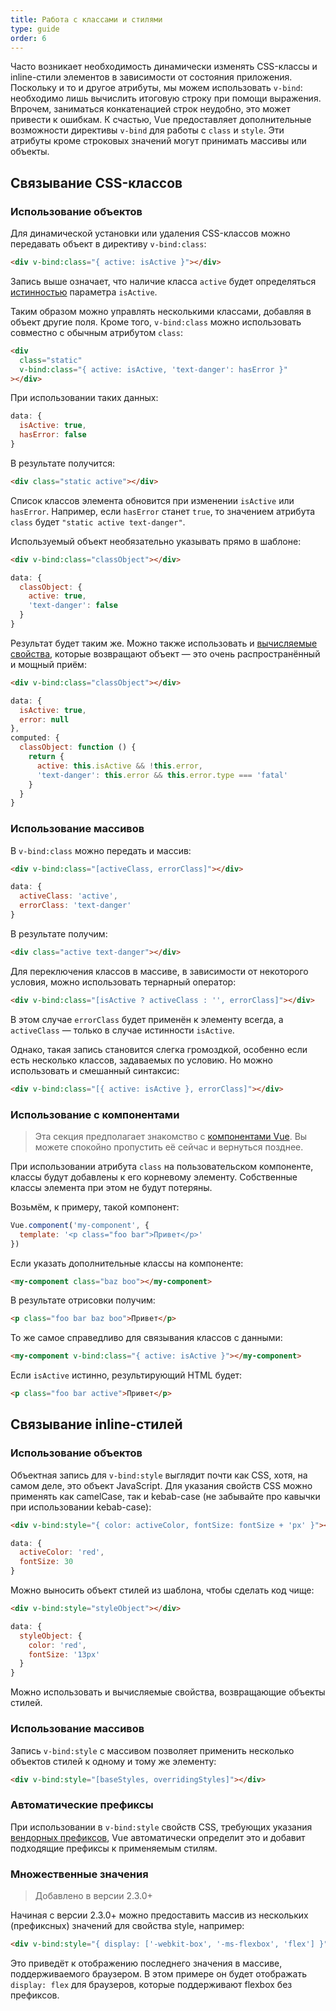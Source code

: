 ```yaml
---
title: Работа с классами и стилями
type: guide
order: 6
---
```


Часто возникает необходимость динамически изменять CSS-классы и inline-стили элементов в зависимости от состояния приложения. Поскольку и то и другое атрибуты, мы можем использовать `v-bind`: необходимо лишь вычислить итоговую строку при помощи выражения. Впрочем, заниматься конкатенацией строк неудобно, это может привести к ошибкам. К счастью, Vue предоставляет дополнительные возможности директивы `v-bind` для работы с `class` и `style`. Эти атрибуты кроме строковых значений могут принимать массивы или объекты.

## Связывание CSS-классов

### Использование объектов

Для динамической установки или удаления CSS-классов можно передавать объект в директиву `v-bind:class`:

``` html
<div v-bind:class="{ active: isActive }"></div>
```

Запись выше означает, что наличие класса `active` будет определяться [истинностью](https://developer.mozilla.org/en-US/docs/Glossary/Truthy) параметра `isActive`.

Таким образом можно управлять несколькими классами, добавляя в объект другие поля. Кроме того, `v-bind:class` можно использовать совместно с обычным атрибутом `class`:

``` html
<div
  class="static"
  v-bind:class="{ active: isActive, 'text-danger': hasError }"
></div>
```

При использовании таких данных:

``` js
data: {
  isActive: true,
  hasError: false
}
```

В результате получится:

``` html
<div class="static active"></div>
```

Список классов элемента обновится при изменении `isActive` или `hasError`. Например, если `hasError` станет `true`, то значением атрибута `class` будет `"static active text-danger"`.

Используемый объект необязательно указывать прямо в шаблоне:

``` html
<div v-bind:class="classObject"></div>
```
``` js
data: {
  classObject: {
    active: true,
    'text-danger': false
  }
}
```

Результат будет таким же. Можно также использовать и [вычисляемые свойства](computed.html), которые возвращают объект — это очень распространённый и мощный приём:

``` html
<div v-bind:class="classObject"></div>
```
``` js
data: {
  isActive: true,
  error: null
},
computed: {
  classObject: function () {
    return {
      active: this.isActive && !this.error,
      'text-danger': this.error && this.error.type === 'fatal'
    }
  }
}
```

### Использование массивов

В `v-bind:class` можно передать и массив:

``` html
<div v-bind:class="[activeClass, errorClass]"></div>
```
``` js
data: {
  activeClass: 'active',
  errorClass: 'text-danger'
}
```

В результате получим:

``` html
<div class="active text-danger"></div>
```

Для переключения классов в массиве, в зависимости от некоторого условия, можно использовать тернарный оператор:

``` html
<div v-bind:class="[isActive ? activeClass : '', errorClass]"></div>
```

В этом случае `errorClass` будет применён к элементу всегда, а `activeClass` — только в случае истинности `isActive`.

Однако, такая запись становится слегка громоздкой, особенно если есть несколько классов, задаваемых по условию. Но можно использовать и смешанный синтаксис:

``` html
<div v-bind:class="[{ active: isActive }, errorClass]"></div>
```

### Использование с компонентами

> Эта секция предполагает знакомство с [компонентами Vue](components.html). Вы можете спокойно пропустить её сейчас и вернуться позднее.

При использовании атрибута `class` на пользовательском компоненте, классы будут добавлены к его корневому элементу. Собственные классы элемента при этом не будут потеряны.

Возьмём, к примеру, такой компонент:

``` js
Vue.component('my-component', {
  template: '<p class="foo bar">Привет</p>'
})
```

Если указать дополнительные классы на компоненте:

``` html
<my-component class="baz boo"></my-component>
```

В результате отрисовки получим:

``` html
<p class="foo bar baz boo">Привет</p>
```

То же самое справедливо для связывания классов с данными:

``` html
<my-component v-bind:class="{ active: isActive }"></my-component>
```

Если `isActive` истинно, результирующий HTML будет:

``` html
<p class="foo bar active">Привет</p>
```

## Связывание inline-стилей

### Использование объектов

Объектная запись для `v-bind:style` выглядит почти как CSS, хотя, на самом деле, это объект JavaScript. Для указания свойств CSS можно применять как camelCase, так и kebab-case (не забывайте про кавычки при использовании kebab-case):

``` html
<div v-bind:style="{ color: activeColor, fontSize: fontSize + 'px' }"></div>
```
``` js
data: {
  activeColor: 'red',
  fontSize: 30
}
```

Можно выносить объект стилей из шаблона, чтобы сделать код чище:

``` html
<div v-bind:style="styleObject"></div>
```
``` js
data: {
  styleObject: {
    color: 'red',
    fontSize: '13px'
  }
}
```

Можно использовать и вычисляемые свойства, возвращающие объекты стилей.

### Использование массивов

Запись `v-bind:style` с массивом позволяет применить несколько объектов стилей к одному и тому же элементу:

``` html
<div v-bind:style="[baseStyles, overridingStyles]"></div>
```

### Автоматические префиксы

При использовании в `v-bind:style` свойств CSS, требующих указания [вендорных префиксов](https://developer.mozilla.org/en-US/docs/Glossary/Vendor_Prefix), Vue автоматически определит это и добавит подходящие префиксы к применяемым стилям.

### Множественные значения

> Добавлено в версии 2.3.0+

Начиная с версии 2.3.0+ можно предоставить массив из нескольких (префиксных) значений для свойства style, например:

``` html
<div v-bind:style="{ display: ['-webkit-box', '-ms-flexbox', 'flex'] }"></div>
```

Это приведёт к отображению последнего значения в массиве, поддерживаемого браузером. В этом примере он будет отображать `display: flex` для браузеров, которые поддерживают flexbox без префиксов.
